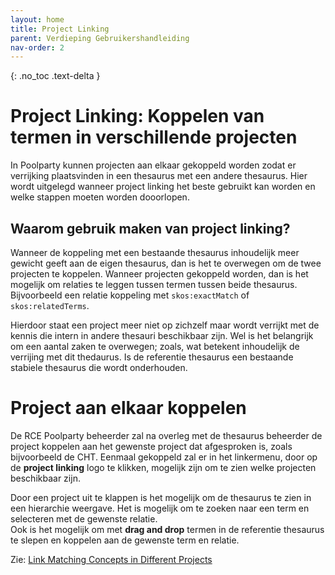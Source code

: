 ```yaml
---
layout: home
title: Project Linking
parent: Verdieping Gebruikershandleiding
nav-order: 2
---
```


{: .no_toc .text-delta }


<script>
{% include js/custom.js %}
</script>

<!-- Overlay (only once) -->
<div id="overlay" 
     style="display: none; 
            position: fixed; 
            top: 0; 
            left: 0; 
            width: 100%; 
            height: 100%; 
            background: rgba(0, 0, 0, 0.8); 
            justify-content: center; 
            align-items: center; 
            z-index: 1000;">
  
  <img id="zoomImage" 
       alt="Zoomed Image" 
       style="max-width: 90%; 
              max-height: 90%; 
              cursor: zoom-out;" 
       onclick="closeZoom()" />
</div>

# Project Linking: Koppelen van termen in verschillende projecten

In Poolparty kunnen projecten aan elkaar gekoppeld worden zodat er verrijking plaatsvinden in een thesaurus met een andere thesaurus. Hier wordt uitgelegd wanneer project linking het beste gebruikt kan worden en welke stappen moeten worden dooorlopen.

## Waarom gebruik maken van project linking?

Wanneer de koppeling met een bestaande thesaurus inhoudelijk meer gewicht geeft aan de eigen thesaurus, dan is het te overwegen om de twee projecten te koppelen. Wanneer projecten gekoppeld worden, dan is het mogelijk om relaties te leggen tussen termen tussen beide thesaurus. Bijvoorbeeld een relatie koppeling met `skos:exactMatch` of `skos:relatedTerms`.

Hierdoor staat een project meer niet op zichzelf maar wordt verrijkt met de kennis die intern in andere thesauri beschikbaar zijn. Wel is het belangrijk om een aantal zaken te overwegen; zoals, wat betekent inhoudelijk de verrijing met dit thedaurus. Is de referentie thesaurus een bestaande stabiele thesaurus die wordt onderhouden.

# Project aan elkaar koppelen

De RCE Poolparty beheerder zal na overleg met de thesaurus beheerder de project koppelen aan het gewenste project dat afgesproken is, zoals bijvoorbeeld de CHT. Eenmaal gekoppeld zal er in het linkermenu, door op de **project linking** logo te klikken, mogelijk zijn om te zien welke projecten beschikbaar zijn.

<!-- ![Image](../afbeeldingen/add_image.png) -->

Door een project uit te klappen is het mogelijk om de thesaurus te zien in een hierarchie weergave. Het is mogelijk om te zoeken naar een term en selecteren met de gewenste relatie.  
Ook is het mogelijk om met **drag and drop** termen in de referentie thesaurus te slepen en koppelen aan de gewenste term en relatie.

<!-- ![Image](../afbeeldingen/add_image.png) -->


Zie: [Link Matching Concepts in Different Projects](https://help.poolparty.biz/en/user-guide-for-knowledge-engineers/advanced-features/advanced-poolparty-configuration/linking-poolparty-projects/link-matching-concepts-in-different-projects.html)